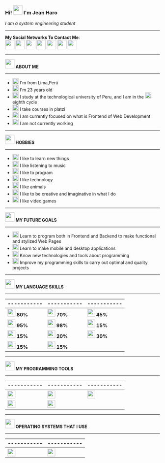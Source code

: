 ### Hi! <img src="https://image.flaticon.com/icons/png/512/2577/2577538.png" width="30"/> I'm Jean Haro
*I am a system engineering student* 

------------

**My Social Networks To Contact Me**: <br>
<a href="https://www.facebook.com/jeanc.haroluyo/"><img src="https://image.flaticon.com/icons/png/512/1384/1384053.png" width="30"></a> 
<a href="https://www.instagram.com/jeaanc98/"><img src="https://image.flaticon.com/icons/png/512/1409/1409946.png" width="30"></a> 
<a href="https://twitter.com/JeanPE98"><img src="https://image.flaticon.com/icons/png/512/1409/1409937.png" width="30"></a> 
<a href="https://www.youtube.com/channel/UCLoRVhzyBxDHS5AU3fr5oMQ"><img src="https://image.flaticon.com/icons/png/512/174/174883.png" width="30"></a> 
<a href="mailto:JeanCHL98@hotmail.com"><img src="https://image.flaticon.com/icons/png/512/732/732223.png" width="30"></a> 
<a href="mailto:jeanch447@gmail.com"><img src="https://image.flaticon.com/icons/png/512/4926/4926637.png" width="30"></a>
<a href="https://join.skype.com/invite/kkrfllf4mX4U"><img src="https://image.flaticon.com/icons/png/512/3128/3128338.png" width="30"></a>

------------

<img src="https://image.flaticon.com/icons/png/512/1338/1338024.png" width="30"> **ABOUT ME**

------------

- <img src="https://image.flaticon.com/icons/png/512/3811/3811818.png" width="20">  I'm from Lima,Perú
- <img src="https://image.flaticon.com/icons/png/512/3787/3787951.png" width="20"> I'm 23  years old
- <img src="https://image.flaticon.com/icons/png/512/1344/1344761.png" width="20"> I study at the technological university of Peru, and I am in the <img src="https://image.flaticon.com/icons/png/512/3479/3479610.png" width="20"> eighth cycle
- <img src="https://static.platzi.com/media/blog/unnamed-8089fc33-6322-4bd3-85de-1da032257d4b.png" width="20"> I take courses in platzi 
- <img src="https://image.flaticon.com/icons/png/512/2721/2721304.png" width="20"> I am currently focused on what is Frontend of Web Development
- <img src="https://image.flaticon.com/icons/png/512/1063/1063196.png" width="20">  I am not currently working

------------

<img src="https://image.flaticon.com/icons/png/512/3588/3588723.png" width="30"> **HOBBIES**

------------

- <img src="https://image.flaticon.com/icons/png/512/2490/2490421.png" width="20"> I like to learn new things
- <img src="https://image.flaticon.com/icons/png/512/26/26514.png" width="20"> I like listening to music
- <img src="https://image.flaticon.com/icons/png/512/1995/1995515.png" width="20"> I like to program
- <img src="https://image.flaticon.com/icons/png/512/3715/3715301.png" width="20"> I like technology
- <img src="https://image.flaticon.com/icons/png/512/2977/2977402.png" width="20"> I like animals
- <img src="https://image.flaticon.com/icons/png/512/2857/2857527.png" width="20"> I like to be creative and imaginative in what I do
- <img src="https://image.flaticon.com/icons/png/512/1985/1985867.png" width="20"> I like video games

------------

<img src="https://image.flaticon.com/icons/png/512/3207/3207593.png" width="30"> **MY FUTURE GOALS**

------------

- <img src="https://image.flaticon.com/icons/png/512/3518/3518229.png" width="20"> Learn to program both in Frontend and Backend to make functional and stylized Web Pages
- <img src="https://image.flaticon.com/icons/png/512/1176/1176447.png" width="20"> Learn to make mobile and desktop applications
- <img src="https://image.flaticon.com/icons/png/512/1457/1457549.png" width="20"> Know new technologies and tools about programming
- <img src="https://image.flaticon.com/icons/png/512/3632/3632000.png" width="20"> Improve my programming skills to carry out optimal and quality projects

------------

<img src="https://image.flaticon.com/icons/png/512/748/748527.png" width="30"> **MY LANGUAGE SKILLS**

------------

----------- | ----------- | -----------
----------- | ----------- | -----------
<img src="https://image.flaticon.com/icons/png/128/226/226269.png" width="25"> **80%** | <img src="https://cdn.iconscout.com/icon/free/png-256/css-131-722685.png" width="25"> **70%** | <img src="https://img2.freepng.es/20181209/yvf/kisspng-javascript-angularjs-node-js-computer-icons-clip-a-clipart-js-5c0d82819a4963.228658921544389249632.jpg" width="25"> **45%** 
<img src="https://image.flaticon.com/icons/png/512/3291/3291667.png" width="25"> **95%** | <img src="https://image.flaticon.com/icons/png/512/4494/4494748.png" width="25"> **98%** | <img src="https://gblobscdn.gitbook.com/spaces%2F-Mazylr9D3SncEFFGVzK%2Favatar-1622472058140.png?alt=media" width="25"> **15%** 
<img src="https://gblobscdn.gitbook.com/spaces%2F-Mazylr9D3SncEFFGVzK%2Favatar-1622472058140.png?alt=media" width="25"> **15%** | <img src="https://cdn.iconscout.com/icon/free/png-256/vue-282497.png" width="25"> **20%** | <img src="http://ipro.edu.uy/pix/Java-logo.png" width="25"> **30%** 
<img src="https://encrypted-tbn0.gstatic.com/images?q=tbn:ANd9GcRwBERUVTQAEAyDEpUPxl1yPU6tfIWAAPvYhwK4N2sSAAznlSdAW_rhS7pKkeazHsdWgVE&usqp=CAU" width="25"> **15%** | <img src="https://image.flaticon.com/icons/png/512/4669/4669765.png" width="25"> **15%**

------------

<img src="https://image.flaticon.com/icons/png/512/380/380256.png" width="30"> **MY PROGRAMMING TOOLS**

------------

----------- | ----------- | -----------
----------- | ----------- | -----------
<img src="https://insmac.org/uploads/posts/2019-06/1560502744_code.png" width="25"> | <img src="https://cdn.goconqr.com/uploads/node/image/48683341/acc10704-ae07-4d49-ab56-c5373fca2542.png" width="25"> | <img src="https://materiageek.com/wp-content/uploads/2021/03/Apache-NetBeans-122-Descargar-gratis.png" width="25"> 
<img src="https://iconape.com/wp-content/files/qb/371174/svg/371174.svg" width="25"> | <img src="https://git-for-windows.github.io/favicon.ico" width="25"> |

------------

<img src="https://image.flaticon.com/icons/png/512/689/689317.png" width="30"> **OPERATING SYSTEMS THAT I USE**

------------

----------- | ----------- 
----------- | ----------- 
<img src="https://image.flaticon.com/icons/png/512/220/220215.png" width="25"> | <img src="https://image.flaticon.com/icons/png/512/226/226772.png" width="25">
